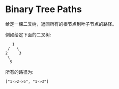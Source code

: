 # Binary Tree Paths

给定一棵二叉树，返回所有的根节点到叶子节点的路径。

例如给定下面的二叉树:

```
   1
 /   \
2     3
 \
  5
```

所有的路径为:

```
["1->2->5", "1->3"]
```